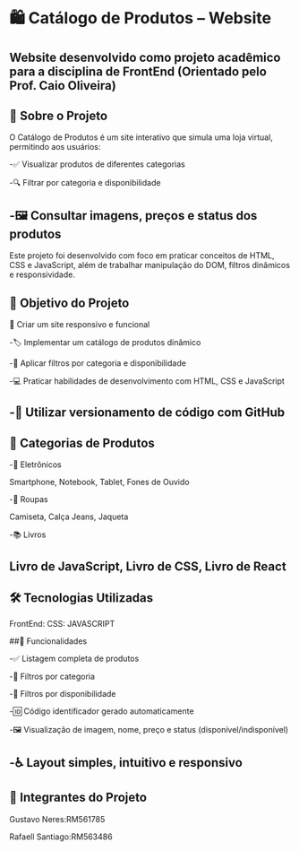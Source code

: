 # 🛍️ Catálogo de Produtos – Website
Website desenvolvido como projeto acadêmico para a disciplina de FrontEnd
(Orientado pelo Prof. Caio Oliveira)
---

## 📌 Sobre o Projeto
O Catálogo de Produtos é um site interativo que simula uma loja virtual, permitindo aos usuários:

-✅ Visualizar produtos de diferentes categorias

-🔍 Filtrar por categoria e disponibilidade

-🖼️ Consultar imagens, preços e status dos produtos
---

Este projeto foi desenvolvido com foco em praticar conceitos de HTML, CSS e JavaScript, além de trabalhar manipulação do DOM, filtros dinâmicos e responsividade.

## 🚀 Objetivo do Projeto
📱 Criar um site responsivo e funcional

-🏷️ Implementar um catálogo de produtos dinâmico

-🎯 Aplicar filtros por categoria e disponibilidade

-💻 Praticar habilidades de desenvolvimento com HTML, CSS e JavaScript

-🔗 Utilizar versionamento de código com GitHub
---

## 🛒 Categorias de Produtos

-📱 Eletrônicos

Smartphone, Notebook, Tablet, Fones de Ouvido

-👕 Roupas

Camiseta, Calça Jeans, Jaqueta

-📚 Livros

Livro de JavaScript, Livro de CSS, Livro de React
---

## 🛠️ Tecnologias Utilizadas
FrontEnd:
CSS:
JAVASCRIPT

##🧠 Funcionalidades

-✅ Listagem completa de produtos

-🔎 Filtros por categoria

-🛒 Filtros por disponibilidade

-🆔 Código identificador gerado automaticamente

-🖼️ Visualização de imagem, nome, preço e status (disponível/indisponível)

-♿ Layout simples, intuitivo e responsivo
---

## 💼 Integrantes do Projeto

Gustavo Neres:RM561785

Rafaell Santiago:RM563486
